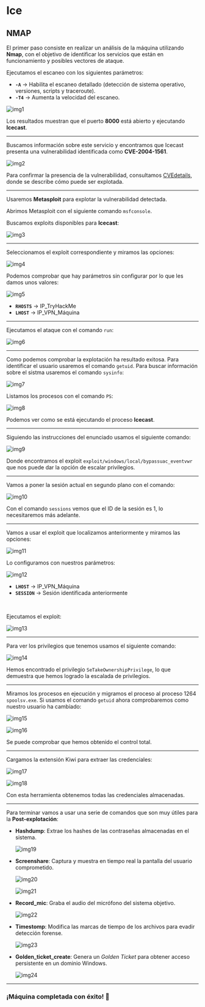 # Ice

## NMAP
El primer paso consiste en realizar un análisis de la máquina utilizando **Nmap**, con el objetivo de identificar los servicios que están en funcionamiento y posibles vectores de ataque.

Ejecutamos el escaneo con los siguientes parámetros:

- **`-A`** -> Habilita el escaneo detallado (detección de sistema operativo, versiones, scripts y traceroute).
- **`-T4`** -> Aumenta la velocidad del escaneo.

![img1](./img/1.png)

Los resultados muestran que el puerto **8000** está abierto y ejecutando **Icecast**.


---

Buscamos información sobre este servicio y encontramos que Icecast presenta una vulnerabilidad identificada como **CVE-2004-1561**.

![img2](./img/2.png)

Para confirmar la presencia de la vulnerabilidad, consultamos [CVEdetails](https://www.cvedetails.com/cve/CVE-2004-1561/), donde se describe cómo puede ser explotada.

---

Usaremos **Metasploit** para explotar la vulnerabilidad detectada.

Abrimos Metasploit con el siguiente comando `msfconsole`.

Buscamos exploits disponibles para **Icecast**:

![img3](./img/3.png)

---

Seleccionamos el exploit correspondiente y miramos las opciones:

![img4](./img/4.png)

Podemos comprobar que hay parámetros sin configurar por lo que les damos unos valores:

![img5](./img/5.png)

- **`RHOSTS`** -> IP_TryHackMe
- **`LHOST`** -> IP_VPN_Máquina 

---

Ejecutamos el ataque con el comando `run`:

![img6](./img/6.png)

---

Como podemos comprobar la explotación ha resultado exitosa. Para identificar el usuario usaremos el comando `getuid`. Para buscar información sobre el sistma usaremos el comando `sysinfo`:

![img7](./img/7.png)

Listamos los procesos con el comando `PS`:

![img8](./img/8.png)

Podemos ver como se está ejecutando el proceso **Icecast**.

---

Siguiendo las instrucciones del enunciado usamos el siguiente comando:

![img9](./img/9.png)

Donde encontramos el exploit `exploit/windows/local/bypassuac_eventvwr` que nos puede dar la opción de escalar privilegios.

---

Vamos a poner la sesión actual en segundo plano con el comando:

![img10](./img/10.png)

Con el comando `sessions` vemos que el ID de la sesión es 1, lo necesitaremos más adelante.

---

Vamos a usar el exploit que localizamos anteriormente y miramos las opciones:

![img11](./img/11.png)

Lo configuramos con nuestros parámetros:

![img12](./img/12.png)
- **`LHOST`** -> IP_VPN_Máquina
- **`SESSION`** -> Sesión identificada anteriormente

<br>

Ejecutamos el exploit:

![img13](./img/13.png)

---

Para ver los privilegios que tenemos usamos el siguiente comando:

![img14](./img/14.png)

Hemos encontrado el privilegio `SeTakeOwnershipPrivilege`, lo que demuestra que hemos logrado la escalada de privilegios.

---

Miramos los procesos en ejecución y migramos el proceso al proceso 1264 `spoolsv.exe`. Si usamos el comando `getuid` ahora comprobaremos como nuestro usuario ha cambiado:

![img15](./img/15.png)

![img16](./img/17.png)

Se puede comprobar que hemos obtenido el control total.

---

Cargamos la extensión Kiwi para extraer las credenciales:

![img17](./img/18.png)

![img18](./img/19.png)

Con esta herramienta obtenemos todas las credenciales almacenadas.

---

Para terminar vamos a usar una serie de comandos que son muy útiles para la **Post-explotación**:


- **Hashdump**: Extrae los hashes de las contraseñas almacenadas en el sistema.

    ![img19](./img/20.png)

- **Screenshare**: Captura y muestra en tiempo real la pantalla del usuario comprometido.

    ![img20](./img/21.png)

    ![img21](./img/22.png)

- **Record_mic**: Graba el audio del micrófono del sistema objetivo.

    ![img22](./img/23.png)

- **Timestomp**: Modifica las marcas de tiempo de los archivos para evadir detección forense.

    ![img23](./img/24.png)

- **Golden_ticket_create**: Genera un *Golden Ticket* para obtener acceso persistente en un dominio Windows.

    ![img24](./img/25.png)

---

### ¡Máquina completada con éxito! 🎉